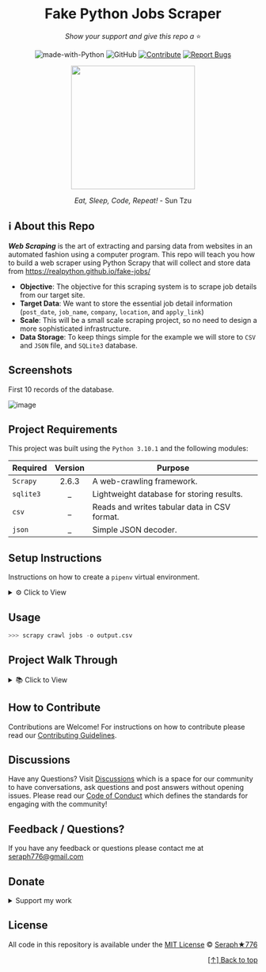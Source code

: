 <div id="top" align="center">
  
# Fake Python Jobs Scraper

  _Show your support and give this repo a_ ⭐



![made-with-Python](https://img.shields.io/badge/Python-blue?&logo=python&logoColor=yellow&label=Built%20with&style=flat&labelColor=black)
![GitHub](https://img.shields.io/github/license/seraph776/seraph776?color=green&style=flat&labelColor=black&label=License)
[![Contribute](https://img.shields.io/badge/Contribute-black?&logo=github&logoColor=black&label=&flat&labelColor=yellow)](https://github.com/seraph776/QuickStartTemplate/blob/main/contributing.md) [![Report Bugs](https://img.shields.io/badge/Report%20Bugz-black?&logo=github&logoColor=black&label=&flat&labelColor=red)](https://github.com/seraph776/QuickStartTemplate/issues/new/choose)


<img src="https://user-images.githubusercontent.com/72005563/193153931-1d4aec4f-f7ab-4b30-95fb-635ca3e7333c.png" width=250>


_Eat, Sleep, Code, Repeat!_ - Sun Tzu

</div>  


## ℹ️ About this Repo



**_Web Scraping_** is the art of extracting and parsing data from websites in an automated fashion using a computer program. 
This repo will teach you how to build a web scraper using Python Scrapy that will collect and store data from https://realpython.github.io/fake-jobs/




- **Objective**: The objective for this scraping system is to scrape job details from our target site.
- **Target Data**: We want to store the essential job detail information (`post_date`, `job_name`, `company`, `location`, and `apply_link`)
- **Scale**: This will be a small scale scraping project, so no need to design a more sophisticated infrastructure.
- **Data Storage**: To keep things simple for the example we will store to `CSV` and `JSON` file, and `SQLite3` database.


## Screenshots

First 10 records of the database.

![image](https://user-images.githubusercontent.com/72005563/207742040-91b0ab06-7623-46bc-af47-6cfa19ab8d6e.png)
## Project Requirements

This project was built using the `Python 3.10.1` and the following modules: 

| Required                 | Version | Purpose                                        |
|--------------------------|:-------:|------------------------------------------------|
| `Scrapy `                |  2.6.3  | A web-crawling framework.                      | 
| `sqlite3`                |    _    | Lightweight database for storing results.      | 
| `csv`                    |    _    | Reads and writes tabular data in CSV format.   | 
| `json`                   |    _    | Simple JSON decoder.                           | 




## Setup Instructions

Instructions on how to create a `pipenv` virtual environment.

<details>

<summary>⚙️  Click to View </summary>

1. Download [zip file](https://github.com/seraph776/fake-python-jobs-scraper/archive/refs/heads/main.zip) 
2. Extract zip files
3. Change directory into projectFolder:

```python
>>> cd projectFolder
```

4. Install from Pipfile:

```python
>>> pipenv install  
```

5. Activate virtual environment

```python
>>> pipenv shell
```

6. CD into project app directory

```python
>>> cd projectName/projectName
```


</details>


## Usage



```python
>>> scrapy crawl jobs -o output.csv
```




##  Project Walk Through

<details>
<summary> 📚 Click to View </summary>
  

Here are instructions on how to duplicate this project.

#### STEP 1: Create Project folder and Install Scrapy 

```commandline
>>> mkdir FakePythonJobs
>>> cd FakePythonJobs
>>> pipenv install scrapy
```
#### STEP 2: Create Scrapy Project 
```commandline
>>> scrapy startproject FakePythonJobs
>>> cd FakePythonJobs
```
#### STEP 3: Create Scrapy Spider 

```commandline
>>> scrapy genspider jobs
```
#### STEP 4: Modify Jobs Spider

```python
# jobs.py

class JobsSpider(scrapy.Spider):
    name = 'jobs'
    start_urls = ['https://realpython.github.io/fake-jobs/']

    def parse(self, response):
        jobs = response.xpath('//div[@class="card"]')
        for job in jobs:          
            job_name = job.xpath('//h2/text()').get()
            company = job.xpath('//h3/text()').get()
            location = job.xpath('//p[@class="location"]/text()').get()
            date_posted = job.xpath('//time/text()').get()
            apply_link = job.xpath('//footer//a[2]/@href').get()
            yield {
                'job_name': job_name,
                'company': company,
                'location': location,
                'date_posted': date_posted,
                'apply_link': apply_link
            }
```
#### STEP 5: Create Custom Item and, ItemLoader

```python
# items.py

import scrapy
from scrapy.loader import Item, ItemLoader
from itemloaders.processors import TakeFirst, MapCompose

class FakePythonjobsItem(Item):
    # define the fields for your item here like:
    job_name = scrapy.Field()
    company = scrapy.Field()
    location = scrapy.Field()
    date_posted = scrapy.Field()
    apply_link = scrapy.Field()


class FakePythonjobsItemLoader(ItemLoader):
    default_output_processor = TakeFirst()
    job_name_in = MapCompose(str.strip)
    company_in = MapCompose(str.strip)
    location_in = MapCompose(str.strip)
    date_posted_in = MapCompose(str.strip)
    apply_link_in = MapCompose(str.strip)
```
#### STEP 6: Modify Jobs Spider... again

```python
# jobs.py

import scrapy
from ..items import FakePythonjobsItem, FakePythonjobsItemLoader


class JobsSpider(scrapy.Spider):
    name = 'jobs'
    start_urls = ['https://realpython.github.io/fake-jobs/']

    def parse(self, response):
        jobs = response.xpath('//div[@class="card"]')
        for job in jobs:
            fake_job_item = FakePythonjobsItemLoader(item=FakePythonjobsItem(), 
                                                     selector=job)
            fake_job_item.add_xpath('job_name', '//h2/text()')
            fake_job_item.add_xpath('company', '//h3/text()')
            fake_job_item.add_xpath('location', '//p[@class="location"]/text()')
            fake_job_item.add_xpath('date_posted', '//time/text()')
            fake_job_item.add_xpath('apply_link', '//footer//a[2]/@href')

            yield fake_job_item.load_item()
```
#### STEP 7: Create SQLite DataBase Pipeline

```python
# pipelines.py

import sqlite3


class SQLiteDatabasePipeline:

    def __init__(self):
        self.conn = sqlite3.connect('jobs.db')
        self.curr = self.conn.cursor()
        self.create_table()

    def create_table(self):
        SQL = """CREATE TABLE IF NOT EXISTS jobs_tb(
                    date_posted TEXT,
                    job_name TEXT,
                    company TEXT,
                    location TEXT,                    
                    apply_link TEXT        
        )"""
        self.curr.execute(SQL)

    def store_db(self, item):
        SQL = """INSERT INTO jobs_tb VALUES (?,?,?,?,?)"""
        self.curr.execute(SQL, (item['date_posted'],
                                item['job_name'],
                                item['company'],
                                item['location'],
                                item['apply_link']))
        self.conn.commit()

    def process_item(self, item, spider):
        self.store_db(item)
        return item
```
#### STEP 8: Activate SQLite DataBase Pipeline
```python
# settings.py

ITEM_PIPELINES = {
   'FakePythonJobs.pipelines.SQLiteDatabasePipeline': 300,
}
```

#### STEP 9: Run Spider

```commandline
>>> scrapy crawl jobs -o jobs.csv -o jobs.json
```


</details>



## How to Contribute


Contributions are Welcome! For instructions on how to contribute please read our [Contributing Guidelines](https://github.com/seraph776/fake-python-jobs-scraper/blob/main/CONTRIBUTING.md). 


## Discussions

Have any Questions? Visit [Discussions](https://github.com/seraph776/fake-python-jobs-scraper/discussions) which is a space for our community to have conversations, ask questions and post answers without opening issues. Please read our [Code of Conduct](https://github.com/seraph776/webscrape_template/blob/main/CODE-OF-CONDUCT.md) which defines the  standards for engaging with the community!


## Feedback / Questions?

If you have any feedback or questions please contact me at [seraph776@gmail.com](mailto:seraph776@gmail.com)



## Donate


<details>
<summary> Support my work </summary>


All donations help fund the continued development of new content.


| Coin                                                                                                                        | Address                                                     |
|-----------------------------------------------------------------------------------------------------------------------------|-------------------------------------------------------------|
| <img src="https://user-images.githubusercontent.com/72005563/206338569-a607c171-5dfe-47c4-abed-a7e3beeab5bf.png" width=150> | 3GhUQkT7jJcfu6xuqrAh8E9PR5hwQhTXsC                          |
| <img src="https://user-images.githubusercontent.com/72005563/206338723-44e6f026-01fd-41dd-ab31-0c184c78a896.png" width=150> | 0x6fA9A81b7e6373Ca5C55A265dFeAa0d438c91D81                  |
| <img src="https://user-images.githubusercontent.com/72005563/206338886-1a07e215-0664-472a-a2a9-2a6d4e38b694.png" width=150> | 0x9a5C640a853B8E759111A28C4D43224a090E53d9                  |
| <img src="https://user-images.githubusercontent.com/72005563/206338998-9819976d-622a-462c-8d88-897a8d5880f4.png" width=150> | [Buy me a Coffee](https://www.buymeacoffee.com/codecrypt76) |       

</details>

## License 

All code in this repository is available under the [MIT License](https://github.com/seraph776/fake-python-jobs-scraper/blob/main/LICENSE) © [Seraph★776](https://github.com/seraph776)



<div align="right">

[[↑] Back to top](#top)

</div>  


